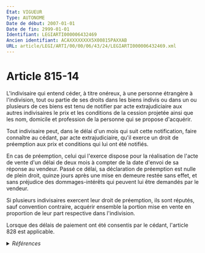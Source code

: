 ```yaml
---
État: VIGUEUR
Type: AUTONOME
Date de début: 2007-01-01
Date de fin: 2999-01-01
Identifiant: LEGIARTI000006432469
Ancien identifiant: ACAXXXXXXXX5X00815PAXXAB
URL: article/LEGI/ARTI/00/00/06/43/24/LEGIARTI000006432469.xml
---
```


<h1>Article 815-14</h1>

L'indivisaire qui entend céder, à titre onéreux, à une personne étrangère à
l'indivision, tout ou partie de ses droits dans les biens indivis ou dans un ou
plusieurs de ces biens est tenu de notifier par acte extrajudiciaire aux autres
indivisaires le prix et les conditions de la cession projetée ainsi que les nom,
domicile et profession de la personne qui se propose d'acquérir.<br />

Tout indivisaire peut, dans le délai d'un mois qui suit cette notification,
faire connaître au cédant, par acte extrajudiciaire, qu'il exerce un droit de
préemption aux prix et conditions qui lui ont été notifiés.<br />

En cas de préemption, celui qui l'exerce dispose pour la réalisation de l'acte
de vente d'un délai de deux mois à compter de la date d'envoi de sa réponse au
vendeur. Passé ce délai, sa déclaration de préemption est nulle de plein droit,
quinze jours après une mise en demeure restée sans effet, et sans préjudice des
dommages-intérêts qui peuvent lui être demandés par le vendeur.<br />

Si plusieurs indivisaires exercent leur droit de préemption, ils sont réputés,
sauf convention contraire, acquérir ensemble la portion mise en vente en
proportion de leur part respective dans l'indivision.<br />

Lorsque des délais de paiement ont été consentis par le cédant, l'article 828
est applicable.


<details>
  <summary><em>Références</em></summary>

  <h2>Articles faisant référence à l'article</h2>
  
  <ul>
    <li>
      <a href="https://legal.tricoteuses.fr//redirection/LEGIARTI000006432593?vers=git&vers=legifrance">Code civil - article 828 AUTONOME MODIFIE, en vigueur du 1804-03-21 au 2007-01-01</a> CITATION cible
    </li>
    <li>
      <a href="https://legal.tricoteuses.fr//redirection/LEGIARTI000006284836?vers=git&vers=legifrance">LOI n° 2006-728 du 23 juin 2006 portant réforme des successions et des libéralités - article 2 ENTIEREMENT_MODIF</a> MODIFICATION cible
    </li>
    <li>
      <a href="https://legal.tricoteuses.fr//redirection/LEGIARTI000006432594?vers=git&vers=legifrance">Code civil - article 828 AUTONOME VIGUEUR, en vigueur depuis le 2007-01-01</a> CITATION cible
    </li>
  </ul>
  
  <h2>Références faites par l'article</h2>
  
  <ul>
    <li>
      1962-08-08 CITATION cible <a href="https://legal.tricoteuses.fr//redirection/LEGIARTI000006600070?vers=git&vers=legifrance">Loi n° 62-933 du 8 août 1962 complémentaire à la loi d'orientation agricole - article 7 AUTONOME ABROGE, en vigueur du 1990-01-25 au 1992-12-12</a>
    </li>
    <li>
      2006-06-23 MODIFICATION source <a href="https://legal.tricoteuses.fr//redirection/LEGIARTI000006284836?vers=git&vers=legifrance">LOI n° 2006-728 du 23 juin 2006 portant réforme des successions et des libéralités - article 2 ENTIEREMENT_MODIF</a>
    </li>
    <li>
      2999-01-01 CITATION cible <a href="https://legal.tricoteuses.fr//redirection/LEGIARTI000006444587?vers=git&vers=legifrance">Code civil - article 1873-12 AUTONOME VIGUEUR, en vigueur depuis le 1977-07-01</a>
    </li>
    <li>
      2999-01-01 CITATION cible <a href="https://legal.tricoteuses.fr//redirection/LEGIARTI000006432491?vers=git&vers=legifrance">Code civil - article 815-16 AUTONOME VIGUEUR, en vigueur depuis le 2007-01-01</a>
    </li>
    <li>
      2999-01-01 CITATION cible <a href="https://legal.tricoteuses.fr//redirection/LEGIARTI000006432511?vers=git&vers=legifrance">Code civil - article 815-18 AUTONOME VIGUEUR, en vigueur depuis le 2007-01-01</a>
    </li>
    <li>
      2999-01-01 CITATION source <a href="https://legal.tricoteuses.fr//redirection/LEGIARTI000006432593?vers=git&vers=legifrance">Code civil - article 828 AUTONOME MODIFIE, en vigueur du 1804-03-21 au 2007-01-01</a>
    </li>
    <li>
      2999-01-01 CITATION cible <a href="https://legal.tricoteuses.fr//redirection/LEGIARTI000029594354?vers=git&vers=legifrance">Code rural et de la pêche maritime - article L143-4 AUTONOME VIGUEUR, en vigueur depuis le 2014-10-15</a>
    </li>
    <li>
      CODIFICATION source Loi 1803-04-19
    </li>
  </ul>
</details>
